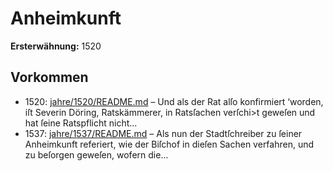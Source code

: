 # Anheimkunft

**Ersterwähnung:** 1520

## Vorkommen
- 1520: [jahre/1520/README.md](../jahre/1520/README.md) – Und als der Rat alſo konfirmiert
‘worden, iſt Severin Döring, Ratskämmerer, in Ratsſachen
verſchi>t geweſen und hat ſeine Ratspflicht nicht...
- 1537: [jahre/1537/README.md](../jahre/1537/README.md) – Als nun der Stadtſchreiber zu ſeiner Anheimkunft
referiert, wie der Biſchof in dieſen Sachen verfahren, und
zu beſorgen geweſen, wofern die...
